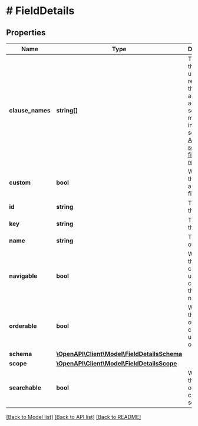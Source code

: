 # # FieldDetails

## Properties

Name | Type | Description | Notes
------------ | ------------- | ------------- | -------------
**clause_names** | **string[]** | The names that can be used to reference the field in an advanced search. For more information, see [Advanced searching - fields reference](https://confluence.atlassian.com/x/gwORLQ). | [optional]
**custom** | **bool** | Whether the field is a custom field. | [optional]
**id** | **string** | The ID of the field. | [optional]
**key** | **string** | The key of the field. | [optional]
**name** | **string** | The name of the field. | [optional]
**navigable** | **bool** | Whether the field can be used as a column on the issue navigator. | [optional]
**orderable** | **bool** | Whether the content of the field can be used to order lists. | [optional]
**schema** | [**\OpenAPI\Client\Model\FieldDetailsSchema**](FieldDetailsSchema.md) |  | [optional]
**scope** | [**\OpenAPI\Client\Model\FieldDetailsScope**](FieldDetailsScope.md) |  | [optional]
**searchable** | **bool** | Whether the content of the field can be searched. | [optional]

[[Back to Model list]](../../README.md#models) [[Back to API list]](../../README.md#endpoints) [[Back to README]](../../README.md)
